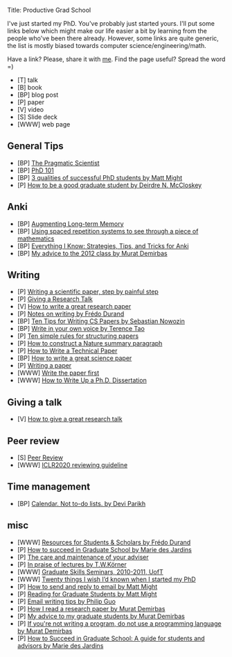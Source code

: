 Title: Productive Grad School

I've just started my PhD. 
You've probably just started yours.
I'll put some links below which might make our life easier a bit by learning from the people who've been there already.
However, some links are quite generic, the list is mostly biased towards computer science/engineering/math.

Have a link? Please, share it with [me](vitaliykurin@gmail.com).
Find the page useful? Spread the word =)

* [T] talk
* [B] book
* [BP] blog post
* [P] paper
* [V] video
* [S] Slide deck
* [WWW] web page

## General Tips

* [BP] [The Pragmatic Scientist](https://drive.google.com/file/d/1dFTuTaNZBmEPmjkcpDWEmQ9u1EXT4hGh/view)
* [BP] [PhD 101](https://www.cs.cmu.edu/~vcirik/blog/2019/phd-101/)
* [BP] [3 qualities of successful PhD students by Matt Might](http://matt.might.net/articles/successful-phd-students/)
* [P] [How to be a good graduate student by Deirdre N. McCloskey](http://www.deirdremccloskey.com/docs/pdf/Article_315.pdf)

## Anki

* [BP] [Augmenting Long-term Memory](http://augmentingcognition.com/ltm.html)
* [BP] [Using spaced repetition systems to see through a piece of mathematics](http://cognitivemedium.com/srs-mathematics)
* [BP] [Everything I Know: Strategies, Tips, and Tricks for Anki](https://senrigan.io/blog/everything-i-know-strategies-tips-and-tricks-for-spaced-repetition-anki)
* [BP] [My advice to the 2012 class by Murat Demirbas](http://muratbuffalo.blogspot.com/2012/05/my-advice-to-2012-class.html?m=0) 

## Writing

* [P] [Writing a scientific paper, step by painful step](http://trophiccascades.forestry.oregonstate.edu/sites/trophic/files/Lafferty_WritingScientificPaper.pdf)
* [P] [Giving a Research Talk](http://people.csail.mit.edu/fredo/TalkAdvice.pdf)
* [V] [How to write a great research paper](https://www.youtube.com/watch?v=SSVI-9kLSaI&feature=youtu.be) 
* [P] [Notes on writing by Frédo Durand](http://people.csail.mit.edu/fredo/PUBLI/writing.pdf)
* [BP] [Ten Tips for Writing CS Papers by Sebastian Nowozin](http://www.nowozin.net/sebastian/blog/ten-tips-for-writing-cs-papers-part-1.html)
* [BP] [Write in your own voice by Terence Tao](https://terrytao.wordpress.com/advice-on-writing-papers/write-in-your-own-voice/)
* [P] [Ten simple rules for structuring papers](https://journals.plos.org/ploscompbiol/article?id=10.1371/journal.pcbi.1005619)
* [P] [How to construct a Nature summary paragraph](http://s3-service-broker-live-19ea8b98-4d41-4cb4-be4c-d68f4963b7dd.s3.amazonaws.com/uploads/ckeditor/attachments/7808/2c_Summary_para.pdf)
* [P] [How to Write a Technical Paper](https://pdfs.semanticscholar.org/441f/ac7c2020e1c8f0d32adffca697bbb8a198a1.pdf)
* [BP] [How to write a great science paper](https://www.nature.com/articles/d41586-019-02918-5)
* [P] [Writing a paper](https://intra.ece.ucr.edu/~rlake/Whitesides_writing_res_paper.pdf)
* [WWW] [Write the paper first](http://www.cs.jhu.edu/~jason/advice/write-the-paper-first.html)
* [WWW] [How to Write Up a Ph.D. Dissertation](http://www.cs.jhu.edu/~jason/advice/how-to-write-a-thesis.html)
## Giving a talk

* [V] [How to give a great research talk](https://youtu.be/ot_McoYlwUo)


## Peer review

* [S] [Peer Review](http://people.csail.mit.edu/fredo/review.pdf)
* [WWW] [ICLR2020 reviewing guideline](https://iclr.cc/Conferences/2020/ReviewerGuide)

## Time management

* [BP] [Calendar. Not to-do lists. by Devi Parikh](https://blog.usejournal.com/calendar-in-stead-of-to-do-lists-9ada86a512dd)

## misc

* [WWW] [Resources for Students & Scholars by Frédo Durand](http://people.csail.mit.edu/fredo/student.html)
* [P] [How to succeed in Graduate School by Marie des Jardins](https://www.csee.umbc.edu/~mariedj/papers/advice.pdf)
* [P] [The care and maintenance of your adviser](https://www.nature.com/naturejobs/2011/110127/pdf/nj7331-570a.pdf)
* [P] [In praise of lectures by T.W.Körner](https://www.dpmms.cam.ac.uk/~twk/Lecture.pdf)
* [WWW] [Graduate Skills Seminars, 2010-2011, UofT](http://www.dgp.toronto.edu/~hertzman/courses/gradSkills/2010/)
* [WWW] [Twenty things I wish I’d known when I started my PhD](https://www.nature.com/articles/d41586-018-07332-x)
* [P] [How to send and reply to email by Matt Might](http://matt.might.net/articles/how-to-email/)
* [P] [Reading for Graduate Students by Matt Might](http://matt.might.net/articles/books-papers-materials-for-graduate-students/)
* [P] [Email writing tips by Philip Guo](http://www.pgbovine.net/email-tips.htm)
* [P] [How I read a research paper by Murat Demirbas](http://muratbuffalo.blogspot.com/2013/07/how-i-read-research-paper.html?m=0) 
* [P] [My advice to my graduate students by Murat Demirbas](http://muratbuffalo.blogspot.com/2013/04/my-advice-to-my-students.html?m=0)
* [P] [If you're not writing a program, do not use a programming language by Murat Demirbas](http://muratbuffalo.blogspot.com/2018/07/if-youre-not-writing-program-dont-use.html?m=0)
* [P] [How to Succeed in Graduate School: A guide for students and advisors by Marie des Jardins](https://www.csee.umbc.edu/~mariedj/papers/advice.pdf)
